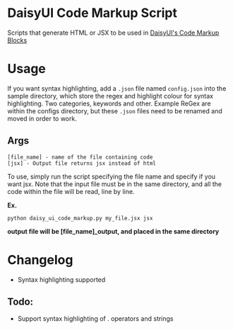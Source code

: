 # DaisyUI Code Markup Script

Scripts that generate HTML or JSX to be used in [DaisyUI's Code Markup Blocks](https://daisyui.com/components/mockup-code/)

# Usage

If you want syntax highlighting, add a ```.json``` file named ```config.json``` into the sample directory, which store the regex and highlight colour for syntax highlighting. Two categories, keywords and other. Example ReGex are within the configs directory, but these ```.json``` files need to be renamed and moved in order to work. 
## Args

```
[file_name] - name of the file containing code
[jsx] - Output file returns jsx instead of html
```

To use, simply run the script specifying the file name and specify if you want jsx. Note that the input file must be in the same directory, and all the code within the file will be read, line by line.

**Ex.**

```
python daisy_ui_code_markup.py my_file.jsx jsx
```

**output file will be [file_name]_output, and placed in the same directory**

# Changelog
- Syntax highlighting supported
## Todo:
- Support syntax highlighting of . operators and strings